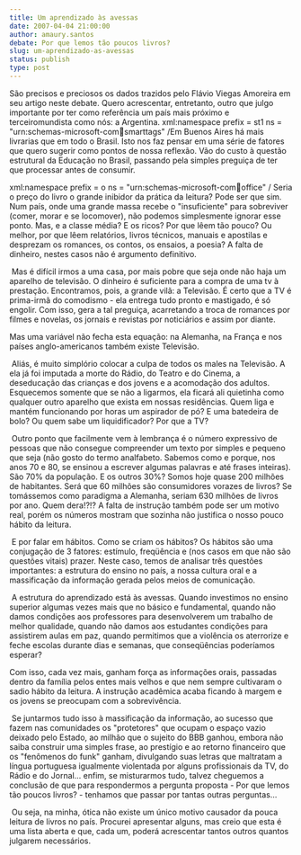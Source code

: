 ```yaml
---
title: Um aprendizado às avessas
date: 2007-04-04 21:00:00
author: amaury.santos
debate: Por que lemos tão poucos livros?
slug: um-aprendizado-as-avessas
status: publish 
type: post
---
```


São precisos e preciosos os dados trazidos pelo Flávio Viegas Amoreira em seu artigo neste debate. Quero acrescentar, entretanto, outro que julgo importante por ter como referência um país mais próximo e terceiromundista como nós: a Argentina. xml:namespace prefix = st1 ns = "urn:schemas-microsoft-com:office:smarttags" /Em Buenos Aires há mais livrarias que em todo o Brasil. Isto nos faz pensar em uma série de fatores que quero sugerir como pontos de nossa reflexão. Vão do custo à questão estrutural da Educação no Brasil, passando pela simples preguiça de ter que processar antes de consumir. 


xml:namespace prefix = o ns = "urn:schemas-microsoft-com:office:office" / Seria o preço do livro o grande inibidor da prática da leitura? Pode ser que sim. Num país, onde uma grande massa recebe o "insuficiente" para sobreviver (comer, morar e se locomover), não podemos simplesmente ignorar esse ponto. Mas, e a classe média? E os ricos? Por que lêem tão pouco? Ou melhor, por que lêem relatórios, livros técnicos, manuais e apostilas e desprezam os romances, os contos, os ensaios, a poesia? A falta de dinheiro, nestes casos não é argumento definitivo. 


 Mas é difícil irmos a uma casa, por mais pobre que seja onde não haja um aparelho de televisão. O dinheiro é suficiente para a compra de uma tv à prestação. Encontramos, pois, a grande vilã: a Televisão. É certo que a TV é prima-irmã do comodismo - ela entrega tudo pronto e mastigado, é só engolir. Com isso, gera a tal preguiça, acarretando a troca de romances por filmes e novelas, os jornais e revistas por noticiários e assim por diante. 


Mas uma variável não fecha esta equação: na Alemanha, na França e nos países anglo-americanos também existe Televisão.


 Aliás, é muito simplório colocar a culpa de todos os males na Televisão. A ela já foi imputada a morte do Rádio, do Teatro e do Cinema, a deseducação das crianças e dos jovens e a acomodação dos adultos. Esquecemos somente que se não a ligarmos, ela ficará ali quietinha como qualquer outro aparelho que exista em nossas residências. Quem liga e mantém funcionando por horas um aspirador de pó? E uma batedeira de bolo? Ou quem sabe um liquidificador? Por que a TV? 


 Outro ponto que facilmente vem à lembrança é o número expressivo de pessoas que não consegue compreender um texto por simples e pequeno que seja (não gosto do termo analfabeto. Sabemos como e porque, nos anos 70 e 80, se ensinou a escrever algumas palavras e até frases inteiras). São 70% da população. E os outros 30%? Somos hoje quase 200 milhões de habitantes. Será que 60 milhões são consumidores vorazes de livros? Se tomássemos como paradigma a Alemanha, seriam 630 milhões de livros por ano. Quem dera!?!? A falta de instrução também pode ser um motivo real, porém os números mostram que sozinha não justifica o nosso pouco hábito da leitura. 


 E por falar em hábitos. Como se criam os hábitos? Os hábitos são uma conjugação de 3 fatores: estímulo, freqüência e (nos casos em que não são questões vitais) prazer. Neste caso, temos de analisar três questões importantes: a estrutura do ensino no país, a nossa cultura oral e a massificação da informação gerada pelos meios de comunicação.


 A estrutura do aprendizado está às avessas. Quando investimos no ensino superior algumas vezes mais que no básico e fundamental, quando não damos condições aos professores para desenvolverem um trabalho de melhor qualidade, quando não damos aos estudantes condições para assistirem aulas em paz, quando permitimos que a violência os aterrorize e feche escolas durante dias e semanas, que conseqüências poderíamos esperar? 


Com isso, cada vez mais, ganham força as informações orais, passadas dentro da família pelos entes mais velhos e que nem sempre cultivaram o sadio hábito da leitura. A instrução acadêmica acaba ficando à margem e os jovens se preocupam com a sobrevivência. 


 Se juntarmos tudo isso à massificação da informação, ao sucesso que fazem nas comunidades os "protetores" que ocupam o espaço vazio deixado pelo Estado, ao milhão que o sujeito do BBB ganhou, embora não saiba construir uma simples frase, ao prestígio e ao retorno financeiro que os "fenômenos do funk" ganham, divulgando suas letras que maltratam a língua portuguesa igualmente violentada por alguns profissionais da TV, do Rádio e do Jornal... enfim, se misturarmos tudo, talvez cheguemos a conclusão de que para respondermos a pergunta proposta - Por que lemos tão poucos livros? - tenhamos que passar por tantas outras perguntas... 


 Ou seja, na minha, ótica não existe um único motivo causador da pouca leitura de livros no país. Procurei apresentar alguns, mas creio que esta é uma lista aberta e que, cada um, poderá acrescentar tantos outros quantos julgarem necessários. 


